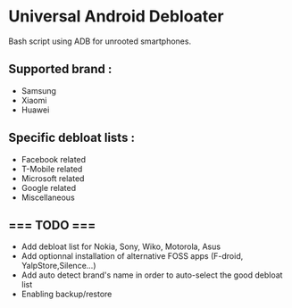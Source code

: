 # Universal Android Debloater 

Bash script using ADB for unrooted smartphones. 

## Supported brand : 
- Samsung
- Xiaomi
- Huawei

## Specific debloat lists : 
- Facebook related
- T-Mobile related
- Microsoft related
- Google related
- Miscellaneous 


## === TODO ===
- Add debloat list for Nokia, Sony, Wiko, Motorola, Asus
- Add optionnal installation of alternative FOSS apps (F-droid, YalpStore,Silence...)
- Add auto detect brand's name in order to auto-select the good debloat list
- Enabling backup/restore

